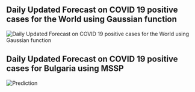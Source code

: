 ## Daily Updated Forecast on COVID 19 positive cases for the World using Gaussian function
![Daily Updated Forecast on COVID 19 positive cases for the World using Gaussian function](https://github.com/angel-marchev/mssp/blob/master/covid-global-gauss.png)

## Daily Updated Forecast on COVID 19 positive cases for Bulgaria using MSSP
![Prediction](https://github.com/angel-marchev/mssp/blob/master/covid-messp-predict.png)

